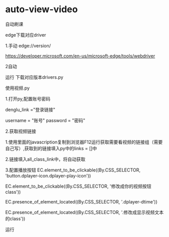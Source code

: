 # auto-view-video
自动刷课


edge下载对应driver

1.手动
edge://version/

https://developer.microsoft.com/en-us/microsoft-edge/tools/webdriver

2自动

运行 下载对应版本drivers.py


使用视频.py

1.打开py,配置账号密码

denglu_link ="登录链接"

username = "账号"
password = "密码"

2.获取视频链接

1.使用里面的javascription复制到浏览器F12运行获取需要看视频的链接组（需要自己写）,获取到的链接填入py中的links = []中

2.链接填入all_class_link中，将自动获取

3.配置播放按钮
EC.element_to_be_clickable((By.CSS_SELECTOR, 'button.dplayer-icon.dplayer-play-icon'))

EC.element_to_be_clickable((By.CSS_SELECTOR, '修改成你的视频按钮class'))

EC.presence_of_element_located((By.CSS_SELECTOR, '.dplayer-dtime'))

EC.presence_of_element_located((By.CSS_SELECTOR, '.修改成显示视频文本的class'))


运行






